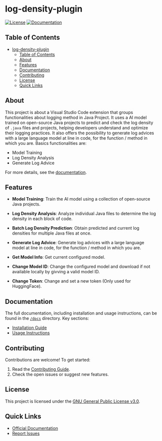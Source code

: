 # log-density-plugin

[![License](https://img.shields.io/badge/license-MIT-blue.svg)](LICENSE)
[![Documentation](https://img.shields.io/badge/docs-online-brightgreen)](/docs)

## Table of Contents

- [log-density-plugin](#log-density-plugin)
  - [Table of Contents](#table-of-contents)
  - [About](#about)
  - [Features](#features)
  - [Documentation](#documentation)
  - [Contributing](#contributing)
  - [License](#license)
  - [Quick Links](#quick-links)

## About

This project is about a Visual Studio Code extension that groups functionalities about logging method in Java Project. It uses a AI model trained on open-source Java projects to predict and check the log density of `.java` files and projects, helping developers understand and optimize their logging practices. It also offers the possibility to generate log advices with a large language model at line in code, for the function / method in which you are. Basics functionalities are:

- Model Training
- Log Density Analysis
- Generate Log Advice

For more details, see the [documentation](./docs/README.md).

## Features

- **Model Training**: Train the AI model using a collection of open-source Java projects.
- **Log Density Analysis**: Analyze individual Java files to determine the log density in each block of code.
- **Batch Log Density Prediction**: Obtain predicted and current log densities for multiple Java files at once.

- **Generate Log Advice**: Generate log advices with a large language model at line in code, for the function / method in which you are.
- **Get Model Info**: Get current configured model.
- **Change Model ID**: Change the configured model and download if not available locally by givving a valid model ID.
- **Change Token**: Change and set a new token (Only used for HuggingFace).

## Documentation

The full documentation, including installation and usage instructions, can be found in the [`/docs`](./docs/README.md) directory. Key sections:

- [Installation Guide](./docs/INSTALLATION.md)
- [Usage Instructions](./docs/USAGE.md)

## Contributing

Contributions are welcome! To get started:

1. Read the [Contributing Guide](./docs/CONTRIBUTING.md).
2. Check the open issues or suggest new features.

## License

This project is licensed under the [GNU General Public License v3.0](COPYING).

## Quick Links

- [Official Documentation](./docs/README.md)
- [Report Issues](https://github.com/username/repo/issues)
